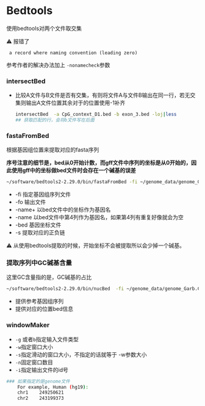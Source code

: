 # Bedtools

使用bedtools对两个文件取交集

:warning: 报错了

` a record where naming convention (leading zero)`

参考作者的解决办法加上 `-nonamecheck`参数

### intersectBed

+ 比较A文件与B文件是否有交集，有则将文件A与文件B输出在同一行，若无交集则输出A文件位置其余对于的位置使用-1补齐

  ```bash
  intersectBed  -a CpG_context_D1.bed -b exon_3.bed -loj|less
  ## 获取匹配的行，会将b文件写在后面
  ```



### fastaFromBed

根据基因组位置来提取对应的fasta序列

**序号注意的细节是，bed从0开始计数，而gff文件中序列的坐标是从0开始的，因此使用gff中的坐标做bed文件时会存在一个碱基的误差**

```bash
~/software/bedtools2-2.29.0/bin/fastaFromBed -fi ~/genome_data/genome_Garb.CRI/G.arboreum.Chr.v1.0.fa  -fo 1 -name -bed A2_intronR.txt
```

+ -fi 指定基因组序列文件
+ -fo 输出文件
+ -name+   以bed文件中的坐标作为基因名
+ -name 以bed文件中第4列作为基因名，如果第4列有重复好像就会为空
+ -bed 基因坐标文件
+ -s 提取对应的正负链

:warning: 从使用bedtools提取的时候，开始坐标不会被提取所以会少掉一个碱基。



### 提取序列中GC碱基含量

这里GC含量指的是，GC碱基的占比

```bash
~/software/bedtools2-2.29.0/bin/nucBed  -fi ~/genome_data/genome_Garb.CRI/G.arboreum.Chr.v1.0.fa -bed A2_constitutive_exon.bed >1
```

+ 提供参考基因组序列
+ 提供对应的位置bed信息



### windowMaker

+ `-g` 或者`b`指定输入文件类型
+ `-w`指定窗口大小
+ `-s`指定滑动的窗口大小，不指定的话就等于 -w参数大小
+ `-n`固定窗口数目
+ `-i`指定输出文件的id号

```bash
### 如果指定的是genome文件
	For example, Human (hg19):
	chr1	249250621
	chr2	243199373
```







